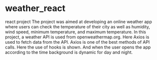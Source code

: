 # weather_react
react project
The project was aimed at developing an online weather app where users can check the temperature of their city as well as humidity, wind speed, minimum temperature, and maximum temperature. In this project, a weather API is used from openweathermap.org. Here Axios is used to fetch data from the API. Axios is one of the best methods of API calls. Here the use of hooks is shown. And when the user opens the app according to the time background is dynamic for day and night.
